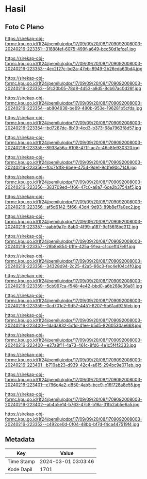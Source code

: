 # Hasil

## Foto C Plano

https://sirekap-obj-formc.kpu.go.id/1f24/pemilu/pdpr/17/09/09/20/08/1709092008003-20240216-223351--31888fef-6075-499f-a649-bcc50d1efce1.jpg

https://sirekap-obj-formc.kpu.go.id/1f24/pemilu/pdpr/17/09/09/20/08/1709092008003-20240216-223353--4ec2f27c-bd2a-47eb-8949-2b26eda63bd4.jpg

https://sirekap-obj-formc.kpu.go.id/1f24/pemilu/pdpr/17/09/09/20/08/1709092008003-20240216-223353--5fc20b05-78d8-4d53-a8d5-8cb67ac0d26f.jpg

https://sirekap-obj-formc.kpu.go.id/1f24/pemilu/pdpr/17/09/09/20/08/1709092008003-20240216-223354--ab804938-be69-480b-953e-196281b5cfda.jpg

https://sirekap-obj-formc.kpu.go.id/1f24/pemilu/pdpr/17/09/09/20/08/1709092008003-20240216-223354--bd7287de-8b19-4cd3-b373-68a7963f8d57.jpg

https://sirekap-obj-formc.kpu.go.id/1f24/pemilu/pdpr/17/09/09/20/08/1709092008003-20240216-223355--8933a56a-6108-471f-ac7c-46c8fe930320.jpg

https://sirekap-obj-formc.kpu.go.id/1f24/pemilu/pdpr/17/09/09/20/08/1709092008003-20240216-223356--f0c7fdf8-6bee-4754-9de1-9c1fe90c7148.jpg

https://sirekap-obj-formc.kpu.go.id/1f24/pemilu/pdpr/17/09/09/20/08/1709092008003-20240216-223356--383709ed-4f66-47c0-a8a7-6ce2b3754af5.jpg

https://sirekap-obj-formc.kpu.go.id/1f24/pemilu/pdpr/17/09/09/20/08/1709092008003-20240216-223356--af5d6142-5f66-43d4-9d93-89b8ef7a0ec2.jpg

https://sirekap-obj-formc.kpu.go.id/1f24/pemilu/pdpr/17/09/09/20/08/1709092008003-20240216-223357--aabb9a7e-8ab0-4f99-a187-9c156f8be312.jpg

https://sirekap-obj-formc.kpu.go.id/1f24/pemilu/pdpr/17/09/09/20/08/1709092008003-20240216-223357--28b8e854-b1fe-425a-91ea-c1cceff47e9f.jpg

https://sirekap-obj-formc.kpu.go.id/1f24/pemilu/pdpr/17/09/09/20/08/1709092008003-20240216-223358--34328d94-2c25-42a5-96c3-fec4e104c4f0.jpg

https://sirekap-obj-formc.kpu.go.id/1f24/pemilu/pdpr/17/09/09/20/08/1709092008003-20240216-223359--5cb997ca-f548-4e42-bbd0-a6b268e36a81.jpg

https://sirekap-obj-formc.kpu.go.id/1f24/pemilu/pdpr/17/09/09/20/08/1709092008003-20240216-223359--0cd701c2-9d57-4451-8207-5b61ad925feb.jpg

https://sirekap-obj-formc.kpu.go.id/1f24/pemilu/pdpr/17/09/09/20/08/1709092008003-20240216-223400--1dada832-5c1d-41ee-b5d5-8260530ae668.jpg

https://sirekap-obj-formc.kpu.go.id/1f24/pemilu/pdpr/17/09/09/20/08/1709092008003-20240216-223400--e27a8f11-4a73-461c-8fd6-4e1c5f4f2333.jpg

https://sirekap-obj-formc.kpu.go.id/1f24/pemilu/pdpr/17/09/09/20/08/1709092008003-20240216-223401--b710ab23-d939-42c4-a615-294bc9e071eb.jpg

https://sirekap-obj-formc.kpu.go.id/1f24/pemilu/pdpr/17/09/09/20/08/1709092008003-20240216-223401--c796c4a2-d850-4ab5-bcc9-c16f728a8e55.jpg

https://sirekap-obj-formc.kpu.go.id/1f24/pemilu/pdpr/17/09/09/20/08/1709092008003-20240216-223402--ab4b5e14-b763-47c8-b16a-31fb2ab5e6a5.jpg

https://sirekap-obj-formc.kpu.go.id/1f24/pemilu/pdpr/17/09/09/20/08/1709092008003-20240216-223352--c492ce0d-0f04-48bb-bf7d-f4ca447519f4.jpg


## Metadata

| Key        | Value               |
| ---------- | ------------------- |
| Time Stamp | 2024-03-01 03:03:46 |
| Kode Dapil | 1701                |



